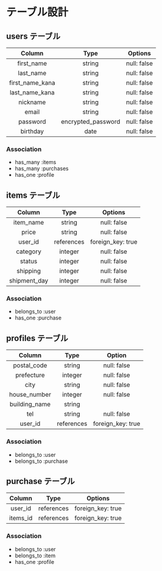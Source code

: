 # テーブル設計

## users テーブル

| Column          | Type               | Options     |
|:---------------:|:------------------:|:-----------:|
| first_name      | string             | null: false |
| last_name       | string             | null: false |
| first_name_kana | string             | null: false |
| last_name_kana  | string             | null: false |
| nickname        | string             | null: false |
| email           | string             | null: false |
| password        | encrypted_password | null: false |
| birthday        | date               | null: false |

### Association

- has_many :items
- has_many :purchases
- has_one :profile

## items テーブル

| Column         | Type       | Options           |
|:--------------:|:----------:|:-----------------:|
| item_name      | string     | null: false       |
| price          | string     | null: false       |
| user_id        | references | foreign_key: true |
| category       | integer    | null: false       |
| status         | integer    | null: false       |
| shipping       | integer    | null: false       |
| shipment_day   | integer    | null: false       |

### Association

- belongs_to :user
- has_one :purchase

## profiles テーブル

| Column        | Type       | Option            |
|:-------------:|:----------:|:-----------------:|
| postal_code   | string     | null: false       |
| prefecture    | integer    | null: false       |
| city          | string     | null: false       |
| house_number  | integer    | null: false       |
| building_name | string     |                   |
| tel           | string     | null: false       |
| user_id       | references | foreign_key: true |

### Association

- belongs_to :user
- belongs_to :purchase

## purchase テーブル

| Column  | Type       | Options           |
|:-------:|:----------:|:-----------------:|
| user_id | references | foreign_key: true |
| items_id| references | foreign_key: true |

### Association

- belongs_to :user
- belongs_to :item
- has_one :profile